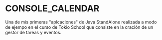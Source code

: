 # CONSOLE_CALENDAR
Una de mis primeras "aplcaciones" de Java StandAlone realizada a modo de ejempo en el curso de Tokio School que consiste en la cración de un gestor de tareas y eventos.

